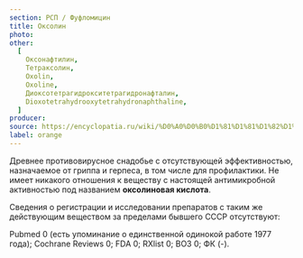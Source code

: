 ```yaml
---
section: РСП / Фуфломицин
title: Оксолин
photo:
other:
  [
    Оксонафтилин,
    Тетраксолин,
    Oxolin,
    Oxoline,
    Диоксотетрагидрокситетрагидронафталин,
    Dioxotetrahydrooxytetrahydronaphthaline,
  ]
producer:
source: https://encyclopatia.ru/wiki/%D0%A0%D0%B0%D1%81%D1%81%D1%82%D1%80%D0%B5%D0%BB%D1%8C%D0%BD%D1%8B%D0%B9_%D1%81%D0%BF%D0%B8%D1%81%D0%BE%D0%BA_%D0%BF%D1%80%D0%B5%D0%BF%D0%B0%D1%80%D0%B0%D1%82%D0%BE%D0%B2
label: orange
---
```


Древнее противовирусное снадобье с отсутствующей эффективностью, назначаемое от гриппа и герпеса, в том числе для профилактики. Не имеет никакого отношения к веществу с настоящей антимикробной активностью под названием **оксолиновая кислота**.

Сведения о регистрации и исследовании препаратов с таким же действующим веществом за пределами бывшего СССР отсутствуют:

Pubmed 0 (есть упоминание о единственной одинокой работе 1977 года); Cochrane Reviews 0; FDA 0; RXlist 0; ВОЗ 0; ФК (-).
